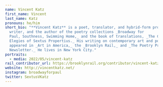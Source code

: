 ```yaml
---
name: Vincent Katz
first_name: Vincent
last_name: Katz
pronouns: he/him
short_bio: "**Vincent Katz** is a poet, translator, and hybrid-form prose
  writer, and the author of the poetry collections _Broadway for
  Paul, Southness, Swimming Home,_ and the book of translations, _The Complete
  Elegies of Sextus Propertius._ His writing on contemporary art and poetry has
  appeared in _Art in America,_ the _Brooklyn Rail,_ and _The Poetry Project
  Newsletter._ He lives in New York City."
portraits:
  - media: 2022/05/vincent-katz
rail_contributor_url: https://brooklynrail.org/contributor/vincent-katz
website: http://vincentkatz.net/
instagram: broadwayforpaul
twitter: SextusVKatz
---
```

